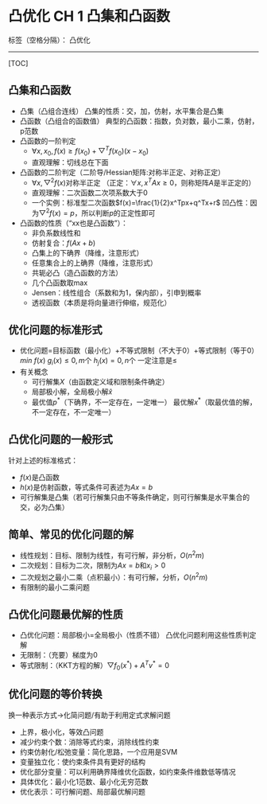 ﻿# 凸优化 CH 1 凸集和凸函数

标签（空格分隔）： 凸优化

---
[TOC]

## 凸集和凸函数
* 凸集（凸组合连线）
凸集的性质：交，加，仿射，水平集合是凸集
* 凸函数（凸组合的函数值）
典型的凸函数：指数，负对数，最小二乘，仿射，p范数
* 凸函数的一阶判定
  * $\forall x,x_0,f(x)\geq f(x_0)+\bigtriangledown^Tf(x_0)(x-x_0)$
  * 直观理解：切线总在下面
* 凸函数的二阶判定（二阶导/Hessian矩阵:对称半正定、对称正定）
  * $\forall x,\bigtriangledown^2f(x)$对称半正定
  （正定：$\forall x,x^TAx\geq0$，则称矩阵$A$是半正定的）
  * 直观理解：二次函数二次项系数大于0
  * 一个实例：标准型二次函数$f(x)=\frac{1}{2}x^Tpx+q^Tx+r$
  凹凸性：因为$\bigtriangledown^2f(x)=p$，所以判断$p$的正定性即可
* 凸函数的性质（“xx也是凸函数”）：
  * 非负系数线性和
  * 仿射复合：$f(Ax+b)$
  * 凸集上的下确界（降维，注意形式）
  * 任意集合上的上确界（降维，注意形式）
  * 共轭必凸（造凸函数的方法）
  * 几个凸函数取max
  * Jensen：线性组合（系数和为1，保内部），引申到概率
  * 透视函数（本质是将向量进行伸缩，规范化）


## 优化问题的标准形式
* 优化问题=目标函数（最小化）+不等式限制（不大于0）+等式限制（等于0）
$min\ f(x)$
$g_i(x)\leq0,m$个
$h_j(x)=0,n$个
一定注意是$\leq$
* 有关概念
  * 可行解集$X$（由函数定义域和限制条件确定）
  * 局部极小解，全局极小解$\hat{x}$
  * 最优值$p^*$（下确界，不一定存在，一定唯一）
最优解$x^*$（取最优值的解，不一定存在，不一定唯一）


## 凸优化问题的一般形式
针对上述的标准格式：

* $f(x)$是凸函数
* $h(x)$是仿射函数，等式条件可表述为$Ax=b$
* 可行解集是凸集（若可行解集只由不等条件确定，则可行解集是水平集合的交，必为凸集）


## 简单、常见的优化问题的解
* 线性规划：目标、限制为线性，有可行解，非分析，$O(n^2m)$
* 二次规划：目标为二次，限制为$Ax=b$和$x_i>0$
* 二次规划之最小二乘（点积最小）：有可行解，分析，$O(n^2m)$
* 有限制的最小二乘问题


## 凸优化问题最优解的性质
* 凸优化问题：局部极小=全局极小（性质不错）
凸优化问题利用这些性质判定解
* 无限制：（充要）梯度为0
* 等式限制：（KKT方程的解）$\bigtriangledown f_0(x^*)+A^Tv^*=0$


## 优化问题的等价转换
换一种表示方式->化简问题/有助于利用定式求解问题


* 上界，极小化，等效凸问题
* 减少约束个数：消除等式约束，消除线性约束
* 约束仿射化/松弛变量：简化思路，一个应用是SVM
* 变量独立化：使约束条件具有更好的结构
* 优化部分变量：可以利用确界降维优化函数，如约束条件维数低等情况
* 具体优化：最小化1范数、最小化无穷范数
* 优化表示：可行解问题、局部最优解问题


